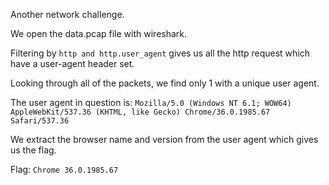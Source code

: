 Another network challenge.

We open the data.pcap file with wireshark.

Filtering by `http and http.user_agent` gives us all the http request which have a user-agent header set.

Looking through all of the packets, we find only 1 with a unique user agent.

The user agent in question is: `Mozilla/5.0 (Windows NT 6.1; WOW64) AppleWebKit/537.36 (KHTML, like Gecko) Chrome/36.0.1985.67 Safari/537.36`

We extract the browser name and version from the user agent which gives us the flag.

Flag: `Chrome 36.0.1985.67`
